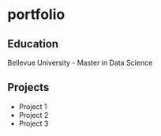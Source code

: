 # portfolio

## Education
Bellevue University - Master in Data Science

## Projects
- Project 1
- Project 2
- Project 3

  
